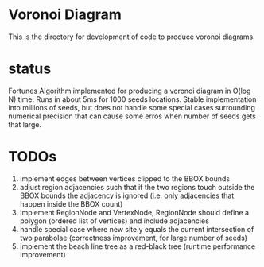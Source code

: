 # Voronoi Diagram

This is the directory for development of code to produce voronoi diagrams.

# status

Fortunes Algorithm implemented for producing a voronoi diagram in O(log N) time. Runs in about 5ms for 1000 seeds locations. Stable implementation into millions of seeds, but does not handle some special cases surrounding numerical precision that can cause some erros when number of seeds gets that large.

# TODOs
1. implement edges between vertices clipped to the BBOX bounds
1. adjust region adjacencies such that if the two regions touch outside the BBOX bounds the adjacency is ignored (i.e. only adjacencies that happen inside the BBOX count)
1. implement RegionNode and VertexNode, RegionNode should define a polygon (ordered list of vertices) and include adjacencies
1. handle special case where new site.y equals the current intersection of two parabolae (correctness improvement, for large number of seeds)
1. implement the beach line tree as a red-black tree (runtime performance improvement)